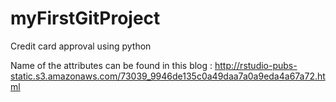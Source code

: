 # myFirstGitProject
Credit card approval using python

Name of the attributes can be found in this blog :  http://rstudio-pubs-static.s3.amazonaws.com/73039_9946de135c0a49daa7a0a9eda4a67a72.html
